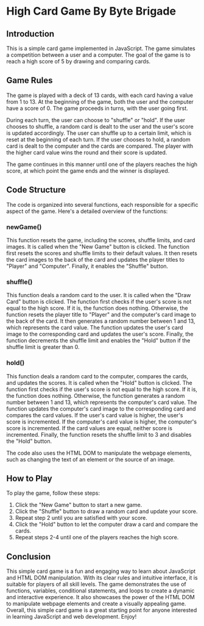 # High Card Game By Byte Brigade

## Introduction
This is a simple card game implemented in JavaScript. The game simulates a competition between a user and a computer. The goal of the game is to reach a high score of 5 by drawing and comparing cards.

## Game Rules
The game is played with a deck of 13 cards, with each card having a value from 1 to 13. At the beginning of the game, both the user and the computer have a score of 0. The game proceeds in turns, with the user going first.

During each turn, the user can choose to "shuffle" or "hold". If the user chooses to shuffle, a random card is dealt to the user and the user's score is updated accordingly. The user can shuffle up to a certain limit, which is reset at the beginning of each turn. If the user chooses to hold, a random card is dealt to the computer and the cards are compared. The player with the higher card value wins the round and their score is updated.

The game continues in this manner until one of the players reaches the high score, at which point the game ends and the winner is displayed.

## Code Structure
The code is organized into several functions, each responsible for a specific aspect of the game. Here's a detailed overview of the functions:

### newGame()
This function resets the game, including the scores, shuffle limits, and card images. It is called when the "New Game" button is clicked. The function first resets the scores and shuffle limits to their default values. It then resets the card images to the back of the card and updates the player titles to "Player" and "Computer". Finally, it enables the "Shuffle" button.

### shuffle() 
This function deals a random card to the user. It is called when the "Draw Card" button is clicked. The function first checks if the user's score is not equal to the high score. If it is, the function does nothing. Otherwise, the function resets the player title to "Player" and the computer's card image to the back of the card. It then generates a random number between 1 and 13, which represents the card value. The function updates the user's card image to the corresponding card and updates the user's score. Finally, the function decrements the shuffle limit and enables the "Hold" button if the shuffle limit is greater than 0.

### hold()
This function deals a random card to the computer, compares the cards, and updates the scores. It is called when the "Hold" button is clicked. The function first checks if the user's score is not equal to the high score. If it is, the function does nothing. Otherwise, the function generates a random number between 1 and 13, which represents the computer's card value. The function updates the computer's card image to the corresponding card and compares the card values. If the user's card value is higher, the user's score is incremented. If the computer's card value is higher, the computer's score is incremented. If the card values are equal, neither score is incremented. Finally, the function resets the shuffle limit to 3 and disables the "Hold" button.

The code also uses the HTML DOM to manipulate the webpage elements, such as changing the text of an element or the source of an image.

## How to Play
To play the game, follow these steps:

1. Click the "New Game" button to start a new game.
2. Click the "Shuffle" button to draw a random card and update your score.
3. Repeat step 2 until you are satisfied with your score.
4. Click the "Hold" button to let the computer draw a card and compare the cards.
5. Repeat steps 2-4 until one of the players reaches the high score.

## Conclusion
This simple card game is a fun and engaging way to learn about JavaScript and HTML DOM manipulation. With its clear rules and intuitive interface, it is suitable for players of all skill levels. The game demonstrates the use of functions, variables, conditional statements, and loops to create a dynamic and interactive experience. It also showcases the power of the HTML DOM to manipulate webpage elements and create a visually appealing game. Overall, this simple card game is a great starting point for anyone interested in learning JavaScript and web development. Enjoy!
